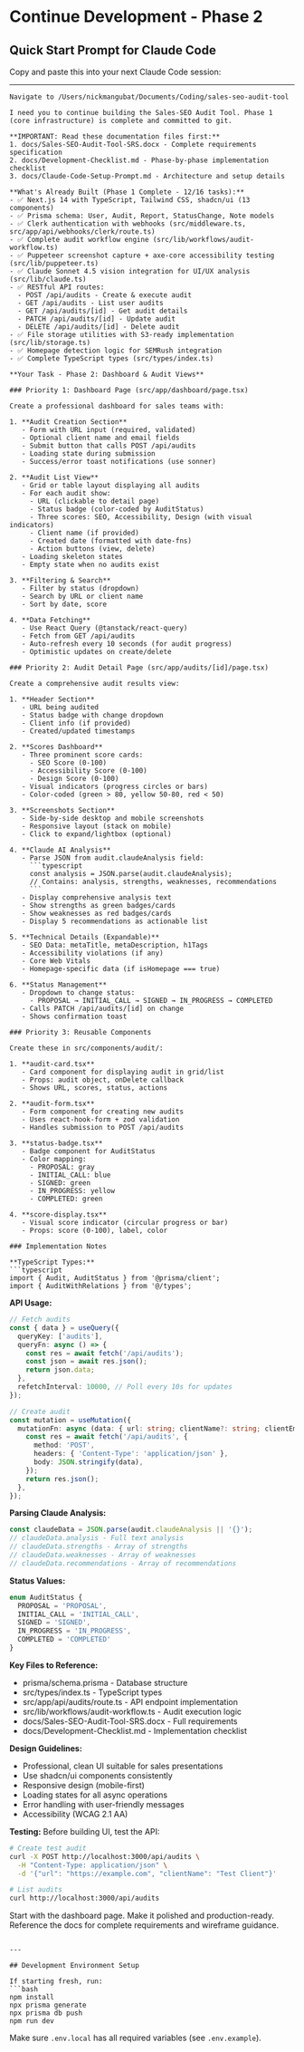 # Continue Development - Phase 2

## Quick Start Prompt for Claude Code

Copy and paste this into your next Claude Code session:

---

```
Navigate to /Users/nickmangubat/Documents/Coding/sales-seo-audit-tool

I need you to continue building the Sales-SEO Audit Tool. Phase 1 (core infrastructure) is complete and committed to git.

**IMPORTANT: Read these documentation files first:**
1. docs/Sales-SEO-Audit-Tool-SRS.docx - Complete requirements specification
2. docs/Development-Checklist.md - Phase-by-phase implementation checklist
3. docs/Claude-Code-Setup-Prompt.md - Architecture and setup details

**What's Already Built (Phase 1 Complete - 12/16 tasks):**
- ✅ Next.js 14 with TypeScript, Tailwind CSS, shadcn/ui (13 components)
- ✅ Prisma schema: User, Audit, Report, StatusChange, Note models
- ✅ Clerk authentication with webhooks (src/middleware.ts, src/app/api/webhooks/clerk/route.ts)
- ✅ Complete audit workflow engine (src/lib/workflows/audit-workflow.ts)
- ✅ Puppeteer screenshot capture + axe-core accessibility testing (src/lib/puppeteer.ts)
- ✅ Claude Sonnet 4.5 vision integration for UI/UX analysis (src/lib/claude.ts)
- ✅ RESTful API routes:
  - POST /api/audits - Create & execute audit
  - GET /api/audits - List user audits
  - GET /api/audits/[id] - Get audit details
  - PATCH /api/audits/[id] - Update audit
  - DELETE /api/audits/[id] - Delete audit
- ✅ File storage utilities with S3-ready implementation (src/lib/storage.ts)
- ✅ Homepage detection logic for SEMRush integration
- ✅ Complete TypeScript types (src/types/index.ts)

**Your Task - Phase 2: Dashboard & Audit Views**

### Priority 1: Dashboard Page (src/app/dashboard/page.tsx)

Create a professional dashboard for sales teams with:

1. **Audit Creation Section**
   - Form with URL input (required, validated)
   - Optional client name and email fields
   - Submit button that calls POST /api/audits
   - Loading state during submission
   - Success/error toast notifications (use sonner)

2. **Audit List View**
   - Grid or table layout displaying all audits
   - For each audit show:
     - URL (clickable to detail page)
     - Status badge (color-coded by AuditStatus)
     - Three scores: SEO, Accessibility, Design (with visual indicators)
     - Client name (if provided)
     - Created date (formatted with date-fns)
     - Action buttons (view, delete)
   - Loading skeleton states
   - Empty state when no audits exist

3. **Filtering & Search**
   - Filter by status (dropdown)
   - Search by URL or client name
   - Sort by date, score

4. **Data Fetching**
   - Use React Query (@tanstack/react-query)
   - Fetch from GET /api/audits
   - Auto-refresh every 10 seconds (for audit progress)
   - Optimistic updates on create/delete

### Priority 2: Audit Detail Page (src/app/audits/[id]/page.tsx)

Create a comprehensive audit results view:

1. **Header Section**
   - URL being audited
   - Status badge with change dropdown
   - Client info (if provided)
   - Created/updated timestamps

2. **Scores Dashboard**
   - Three prominent score cards:
     - SEO Score (0-100)
     - Accessibility Score (0-100)
     - Design Score (0-100)
   - Visual indicators (progress circles or bars)
   - Color-coded (green > 80, yellow 50-80, red < 50)

3. **Screenshots Section**
   - Side-by-side desktop and mobile screenshots
   - Responsive layout (stack on mobile)
   - Click to expand/lightbox (optional)

4. **Claude AI Analysis**
   - Parse JSON from audit.claudeAnalysis field:
     ```typescript
     const analysis = JSON.parse(audit.claudeAnalysis);
     // Contains: analysis, strengths, weaknesses, recommendations
     ```
   - Display comprehensive analysis text
   - Show strengths as green badges/cards
   - Show weaknesses as red badges/cards
   - Display 5 recommendations as actionable list

5. **Technical Details (Expandable)**
   - SEO Data: metaTitle, metaDescription, h1Tags
   - Accessibility violations (if any)
   - Core Web Vitals
   - Homepage-specific data (if isHomepage === true)

6. **Status Management**
   - Dropdown to change status:
     - PROPOSAL → INITIAL_CALL → SIGNED → IN_PROGRESS → COMPLETED
   - Calls PATCH /api/audits/[id] on change
   - Shows confirmation toast

### Priority 3: Reusable Components

Create these in src/components/audit/:

1. **audit-card.tsx**
   - Card component for displaying audit in grid/list
   - Props: audit object, onDelete callback
   - Shows URL, scores, status, actions

2. **audit-form.tsx**
   - Form component for creating new audits
   - Uses react-hook-form + zod validation
   - Handles submission to POST /api/audits

3. **status-badge.tsx**
   - Badge component for AuditStatus
   - Color mapping:
     - PROPOSAL: gray
     - INITIAL_CALL: blue
     - SIGNED: green
     - IN_PROGRESS: yellow
     - COMPLETED: green

4. **score-display.tsx**
   - Visual score indicator (circular progress or bar)
   - Props: score (0-100), label, color

### Implementation Notes

**TypeScript Types:**
```typescript
import { Audit, AuditStatus } from '@prisma/client';
import { AuditWithRelations } from '@/types';
```

**API Usage:**
```typescript
// Fetch audits
const { data } = useQuery({
  queryKey: ['audits'],
  queryFn: async () => {
    const res = await fetch('/api/audits');
    const json = await res.json();
    return json.data;
  },
  refetchInterval: 10000, // Poll every 10s for updates
});

// Create audit
const mutation = useMutation({
  mutationFn: async (data: { url: string; clientName?: string; clientEmail?: string }) => {
    const res = await fetch('/api/audits', {
      method: 'POST',
      headers: { 'Content-Type': 'application/json' },
      body: JSON.stringify(data),
    });
    return res.json();
  },
});
```

**Parsing Claude Analysis:**
```typescript
const claudeData = JSON.parse(audit.claudeAnalysis || '{}');
// claudeData.analysis - Full text analysis
// claudeData.strengths - Array of strengths
// claudeData.weaknesses - Array of weaknesses
// claudeData.recommendations - Array of recommendations
```

**Status Values:**
```typescript
enum AuditStatus {
  PROPOSAL = 'PROPOSAL',
  INITIAL_CALL = 'INITIAL_CALL',
  SIGNED = 'SIGNED',
  IN_PROGRESS = 'IN_PROGRESS',
  COMPLETED = 'COMPLETED'
}
```

**Key Files to Reference:**
- prisma/schema.prisma - Database structure
- src/types/index.ts - TypeScript types
- src/app/api/audits/route.ts - API endpoint implementation
- src/lib/workflows/audit-workflow.ts - Audit execution logic
- docs/Sales-SEO-Audit-Tool-SRS.docx - Full requirements
- docs/Development-Checklist.md - Implementation checklist

**Design Guidelines:**
- Professional, clean UI suitable for sales presentations
- Use shadcn/ui components consistently
- Responsive design (mobile-first)
- Loading states for all async operations
- Error handling with user-friendly messages
- Accessibility (WCAG 2.1 AA)

**Testing:**
Before building UI, test the API:
```bash
# Create test audit
curl -X POST http://localhost:3000/api/audits \
  -H "Content-Type: application/json" \
  -d '{"url": "https://example.com", "clientName": "Test Client"}'

# List audits
curl http://localhost:3000/api/audits
```

Start with the dashboard page. Make it polished and production-ready. Reference the docs for complete requirements and wireframe guidance.
```

---

## Development Environment Setup

If starting fresh, run:
```bash
npm install
npx prisma generate
npx prisma db push
npm run dev
```

Make sure `.env.local` has all required variables (see `.env.example`).
